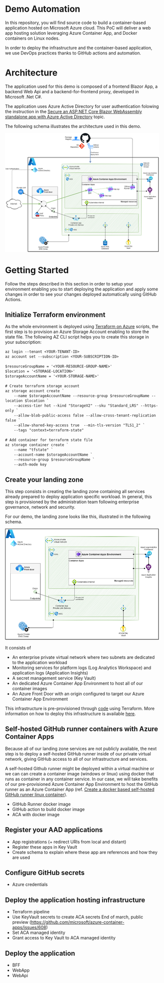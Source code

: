 # Demo Automation
In this repository, you will find source code to build a container-based application hosted on Microsoft Azure cloud. This PoC will deliver a web app hosting solution leveraging Azure Container App, and Docker containers on Linux nodes.

In order to deploy the infrastructure and the container-based application, we use DevOps practices thanks to GitHub actions and automation.

# Architecture
The application used for this demo is composed of a frontend Blazor App, a backend Web Api and a backend-for-frontend proxy, developed in Microsoft .Net C#.

The application uses Azure Active Directory for user authentication folowing the instruction in the [Secure an ASP.NET Core Blazor WebAssembly standalone app with Azure Active Directory](https://learn.microsoft.com/en-us/aspnet/core/blazor/security/webassembly/standalone-with-azure-active-directory?view=aspnetcore-7.0) topic.

The following schema illustrates the architecture used in this demo.

![Architecture](Resources/Architecture-Target%20architecture.png)

# Getting Started
Follow the steps described in this section in order to setup your environment enabling you to start deploying the application and apply some changes in order to see your changes deployed automatically using GitHub Actions.

## Initialize Terraform environment
As the whole environment is deployed using [Terraform on Azure](https://learn.microsoft.com/en-us/azure/developer/terraform/overview) scripts, the first step is to provision an Azure Storage Account enabling to store the state file.
The following AZ CLI script helps you to create this storage in your subscription:

    az login --tenant <YOUR-TENANT-ID>
    az account set --subscription <YOUR-SUBSCRIPTION-ID>

    $resourceGroupName = '<YOUR-RESOURCE-GROUP-NAME>'
    $location = '<STORAGE-LOCATION>'
    $storageAccountName = '<YOUR-STORAGE-NAME>'

    # Create terraform storage account
    az storage account create `
        --name $storageAccountName --resource-group $resourceGroupName --location $location `
        --access-tier hot --kind "StorageV2" --sku "Standard_LRS" --https-only `
        --allow-blob-public-access false --allow-cross-tenant-replication false `
        --allow-shared-key-access true  --min-tls-version "TLS1_2" `
        --tags "context=terraform-state"
    
    # Add container for terraform state file
    az storage container create `
        --name "tfstate" `
        --account-name $storageAccountName `
        --resource-group $resourceGroupName `
        --auth-mode key


## Create your landing zone
This step consists in creating the landing zone containing all services already prepared to deploy application specific workload. In general, this step is provisioned by the administration team following enterprise governance, network and security.

For our demo, the landing zone looks like this, illustrated in the following schema.

![Architecture](Resources/Architecture-Landing%20Zone.png)

It consists of
- An enterprise private virtual network where two subnets are dedicated to the application workload
- Monitoring services for platform logs (Log Analytics Workspace) and application logs (Application Insights)
- A secret management service (Key Vault)
- An dedicated Azure Container App Environment to host all of our container images
- An Azure Front Door with an origin configured to target our Azure Container App Environment

This infrastructure is pre-provisioned through [code](IaC/landing-zone/) using Terraform.
More information on how to deploy this infrastructure is available [here](IaC/README.md).

## Self-hosted GitHub runner containers with Azure Container Apps
Because all of our landing zone services are not publicly available, the next step is to deploy a self-hosted GitHub runner inside of our private virtual network, giving GitHub access to all of our infrastructure and services.

A self-hosted Github runner might be deployed within a virtual machine or we can can create a container image (windows or linux) using docker that runs as container in any container service. In our case, we will take benefits of our pre-provisioned Azure Container App Environment to host the GitHub runner as an Azure Container App (ref. [Create a docker based self-hosted GitHub runner linux container](https://dev.to/pwd9000/create-a-docker-based-self-hosted-github-runner-linux-container-48dh)).

- GitHub Runner docker image
- GitHub action to build docker image
- ACA with docker image

## Register your AAD applications 
- App registrations (+ redirect URIs from local and distant)
- Register these apps in Key Vault
- Create schema to explain where these app are references and how they are used

## Configure GitHub secrets
- Azure credentials

## Deploy the application hosting infrastructure
- Terraform pipeline
- Use KeyVault secrets to create ACA secrets
    End of march, public preview (https://github.com/microsoft/azure-container-apps/issues/608)
- Set ACA managed identity
- Grant access to Key Vault to ACA managed identity

## Deploy the application
- BFF
- WebApp
- WebApi